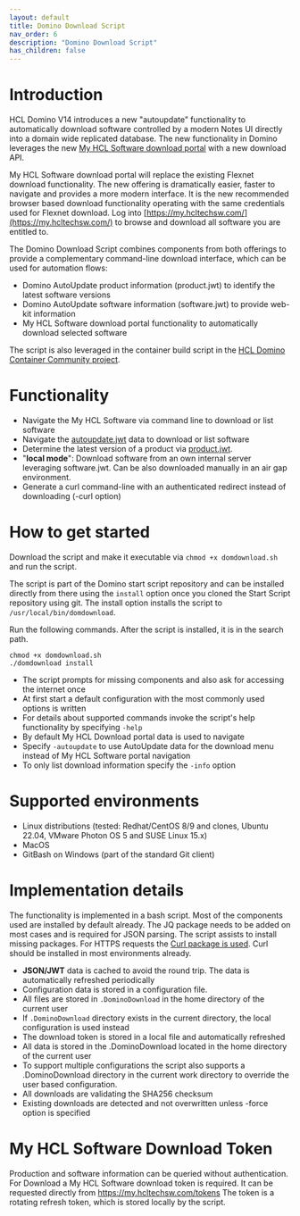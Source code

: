 ```yaml
---
layout: default
title: Domino Download Script
nav_order: 6
description: "Domino Download Script"
has_children: false
---
```


# Introduction

HCL Domino V14 introduces a new "autoupdate" functionality to automatically download software controlled by a modern Notes UI directly into a domain wide replicated database.
The new functionality in Domino leverages the new [My HCL Software download portal](https://my.hcltechsw.com/) with a new download API.

My HCL Software download portal will replace the existing Flexnet download functionality.
The new offering is dramatically easier, faster to navigate and provides a more modern interface.
It is the new recommended browser based download functionality operating with the same credentials used for Flexnet download.
Log into [https://my.hcltechsw.com/](https://my.hcltechsw.com/) to browse and download all software you are entitled to.

The Domino Download Script combines components from both offerings to provide a complementary command-line download interface, which can be used for automation flows:

- Domino AutoUpdate product information (product.jwt) to identify the latest software versions
- Domino AutoUpdate software information (software.jwt) to provide web-kit information
- My HCL Software download portal functionality to automatically download selected software

The script is also leveraged in the container build script in the [HCL Domino Container Community project](https://opensource.hcltechsw.com/domino-container/).


# Functionality

- Navigate the My HCL Software via command line to download or list software
- Navigate the [autoupdate.jwt](https://ds_infolib.hcltechsw.com/software.jwt) data to download or list software
- Determine the latest version of a product via [product.jwt](https://ds_infolib.hcltechsw.com/software.jwt).
- "**local mode**": Download software from an own internal server leveraging software.jwt.
  Can be also downloaded manually in an air gap environment.
- Generate a curl command-line with an authenticated redirect instead of downloading (-curl option)

# How to get started

Download the script and make it executable via `chmod +x domdownload.sh` and run the script.

The script is part of the Domino start script repository and can be installed directly from there using the `install` option once you cloned the Start Script repository using git. 
The install option installs the script to `/usr/local/bin/domdownload`.

Run the following commands. After the script is installed, it is in the search path.

```
chmod +x domdownload.sh
./domdownload install
```

- The script prompts for missing components and also ask for accessing the internet once
- At first start a default configuration with the most commonly used options is written
- For details about supported commands invoke the script's help functionality by specifying `-help`
- By default My HCL Download portal data is used to navigate
- Specify `-autoupdate` to use AutoUpdate data for the download menu instead of My HCL Software portal navigation
- To only list download information specify the `-info` option


# Supported environments

- Linux distributions (tested: Redhat/CentOS 8/9 and clones, Ubuntu 22.04, VMware Photon OS 5 and SUSE Linux 15.x)
- MacOS
- GitBash on Windows (part of the standard Git client)


# Implementation details

The functionality is implemented in a bash script.
Most of the components used are installed by default already. The JQ package needs to be added on most cases and is required for JSON parsing. The script assists to install missing packages.
For HTTPS requests the [Curl package is used](https://curl.se/). Curl should be installed in most environments already.

- **JSON/JWT** data is cached to avoid the round trip. The data is automatically refreshed periodically
- Configuration data is stored in a configuration file.
- All files are stored in `.DominoDownload` in the home directory of the current user
- If `.DominoDownload` directory exists in the current directory, the local configuration is used instead
- The download token is stored in a local file and automatically refreshed
- All data is stored in the .DominoDownload located in the home directory of the current user
- To support multiple configurations the script also supports a .DominoDownload directory in the current work directory to override the user based configuration.
- All downloads are validating the SHA256 checksum
- Existing downloads are detected and not overwritten unless -force option is specified


# My HCL Software Download Token

Production and software information can be queried without authentication.
For Download a My HCL Software download token is required. It can be requested directly from https://my.hcltechsw.com/tokens
The token is a rotating refresh token, which is stored locally by the script.
